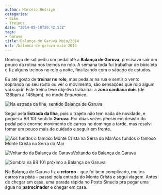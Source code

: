 ```yaml
---
author: Marcelo Rodrigo
categories:
- Bike
- Treinos
date: "2014-05-18T20:42:53Z"
tags:
- Garuva
title: Balança de Garuva Maio/2014
url: /balanca-de-garuva-maio-2014
---
```


Domingo de sol pediu um pedal até a **Balança de Garuva**, precisava sair um pouco da rotina nos treinos no rolo. A semana toda fui trabalhar de bicicleta e fiz alguns treinos no rolo a noite, finalizando com o sábado de estudos.

Eu até gosto de **treinar no rolo**, mas pedalar na rua e sentir o vento soprando no seu rosto ou ver o movimento, são sensações que rolo algum vai suprir. Este treino teve objetivo trabalhar a **zona cardíaca dois** (de 138bpm a 148bpm), no modo *Endurance*.

![Na estrada da Ilha, sentido Balança de Garuva](/images/2014/05/balanca-garuva-estrada-da-ilha.webp)

Segui pela **Estrada da Ilha**, pois o trajeto não tem nada de novidade, e peguei a BR 101 sentido **Garuva**. Por duas vezes pensei em desistir do pedal pelo enorme movimento de carros no domingo a tarde, mas resolvi tomar um pouco mais de cuidado e seguir em frente.

![Aos fundos o famoso Monte Crista na Serra do Mar](/images/2014/05/balanca-garuva-monte-crista.webp "Aos fundos o famoso Monte Crista na Serra do Mar")Aos fundos o famoso Monte Crista na Serra do Mar

![Voltando da Balança de Garuva](/images/2014/05/balanca-garuva-br101.webp)Voltando da Balança de Garuva

![Sombra na BR 101 próximo a Balança de Garuva](/images/2014/05/balanca-garuva-sombra.webp)

Na Balança de Garuva fiz o **retorno** – que foi bem complicado, muitos carros na pista – passei pela entrada do Monte Crista e segui viagem. Antes de chegar em casa, uma parada rápida no Posto Sinuelo pra pegar uma água no **patrocinador** e chegar em casa.